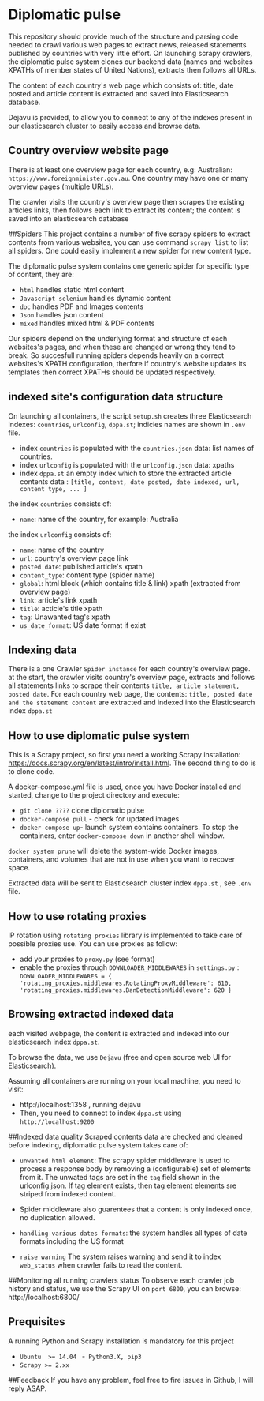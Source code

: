 
# Diplomatic pulse 
This repository should provide much of the structure and parsing code needed to crawl various web pages to extract news, released statements published by countries with very little effort.
On launching scrapy crawlers, the diplomatic pulse system clones  our backend data (names and  websites XPATHs of member states of United Nations), extracts then follows all URLs. 

The content of each country's web page which consists of: title, date posted and article content is extracted and saved into Elasticsearch database. 

Dejavu is provided, to allow you to connect to any of the indexes present in our elasticsearch cluster to easily access and browse data.


## Country overview website page  
 There is at least one overview page for each country, e.g: Australian: `https://www.foreignminister.gov.au`. One country may have one or many overview pages (multiple URLs).

The crawler visits the country's overview page then scrapes the existing articles links, then follows each link to extract  its content; 
the content is saved into an elasticsearch database 

##Spiders
This project contains a number of five scrapy spiders to extract contents from various websites, you can use command `scrapy list` to list all spiders. 
One could easily implement a new spider for new content type.

The diplomatic pulse system contains one generic spider for  specific type of content, they are: 
- `html`  handles static html content 
- `Javascript selenium`  handles dynamic content 
- `doc`  handles PDF and Images contents
- `Json` handles json content
- `mixed` handles mixed html & PDF contents

 

Our spiders depend on the underlying format and structure of each websites's pages, and when these are changed  or wrong they tend to break. So succesfull
running spiders depends heavily on a correct websites's XPATH configuration, therfore if country's website updates its templates then correct XPATHs should be updated respectively.




## indexed site's configuration data structure

On launching all containers, the script `setup.sh` creates three Elasticsearch indexes: `countries`, `urlconfig`, `dppa.st`;
indicies names are shown in `.env` file.
- index `countries` is populated with  the `countries.json` data: list names of countries.
- index `urlconfig` is populated with the `urlconfig.json` data:  xpaths
- index `dppa.st` an empty index which to store the extracted article contents data : `[title, content, date posted, date indexed, url, content type, ... ]`

the index `countries` consists of:
- `name`: name of the country, for example: Australia

the index `urlconfig` consists of:
- `name`: name of the country
- `url`: country's overview page link
- `posted date`: published article's xpath
- `content_type`: content type (spider name)  
- `global`: html block (which contains title & link) xpath (extracted from overview page)
- `link`: article's link xpath 
- `title`: acticle's title xpath
- `tag`: Unawanted tag's xpath
- `us_date_format`: US date format if exist


## Indexing data
There is a one Crawler `Spider instance` for each country's overview page. at the start, the crawler visits country's overview page,
extracts and follows all statements links to  scrape their contents `title, article statement, posted date`.
For each country web page, the contents: `title, posted date and the statement content` are extracted and indexed into the Elasticsearch index `dppa.st`

## How to use diplomatic pulse system 
This is a Scrapy project, so first you need a working Scrapy installation: https://docs.scrapy.org/en/latest/intro/install.html. 
The second thing to do is to clone code. 

 A docker-compose.yml file is used, once you have Docker installed and started, change to the project directory and execute:

- `git clone ????` clone diplomatic pulse 
- `docker-compose pull`  -  check for updated images
- `docker-compose up`- launch system contains containers. To stop the containers, enter `docker-compose down` in another shell window.

`docker system prune` will delete the system-wide Docker images, containers, and volumes that are not in use when you want to recover space.

Extracted data will be sent to Elasticsearch cluster index `dppa.st` , see `.env` file.  


## How to use rotating proxies

IP rotation using `rotating proxies` library is implemented to take care of possible proxies use. You can use proxies as follow:

- add your proxies to `proxy.py` (see format)
- enable the proxies through `DOWNLOADER_MIDDLEWARES` in `settings.py` :
  `
DOWNLOADER_MIDDLEWARES =
{
    'rotating_proxies.middlewares.RotatingProxyMiddleware': 610,
    'rotating_proxies.middlewares.BanDetectionMiddleware': 620
}
`
  
## Browsing extracted indexed data
each visited webpage, the  content is extracted and indexed into our elasticsearch index `dppa.st`. 

To browse the data,  we use `Dejavu` (free and open source web UI for Elasticsearch).

Assuming all containers are running on your local machine, you need to visit:

 - http://localhost:1358 , running dejavu 
 - Then, you need to connect to  index `dppa.st` using  `http://localhost:9200`



##Indexed data quality 
Scraped contents data are checked and cleaned before indexing, diplomatic pulse system takes care of: 
- `unwanted html element`: The scrapy spider middleware is used  to process a response body by removing a (configurable) set of elements from it. 
The unwated tags are set in the `tag` field shown in the urlconfig.json.
If tag element exists, then tag element  elements  sre striped from indexed content.
  
- Spider middleware also guarentees that a content is only indexed once, no duplication allowed.

- `handling various dates formats`:
the system handles all types of date formats including the US format

- `raise warning`
The system raises warning   and send it to  index `web_status` when crawler fails to read the content.

##Monitoring all running crawlers status
To observe  each crawler job history and status, we use the Scrapy UI on `port 6800`,  you can browse:
http://localhost:6800/

## Prequisites

A running Python and Scrapy installation is mandatory for this project
- `Ubuntu  >= 14.04 `
-` Python3.X, pip3`
- `Scrapy >= 2.xx`

##Feedback
If you have any problem, feel free to fire issues in Github, I will reply ASAP.





    



